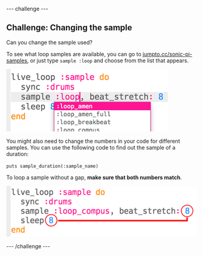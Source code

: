 --- challenge ---
## Challenge: Changing the sample
Can you change the sample used?

To see what loop samples are available, you can go to <a href="http://jumpto.cc/sonic-pi-samples">jumpto.cc/sonic-pi-samples</a>, or just type `sample :loop` and choose from the list that appears.

![screenshot](images/dj-sample-choose.png)

You might also need to change the numbers in your code for different samples. You can use the following code to find out the sample of a duration:

`puts sample_duration(:sample_name)`

To loop a sample without a gap, __make sure that both numbers match__.

![screenshot](images/dj-sample-numbers.png)




--- /challenge ---